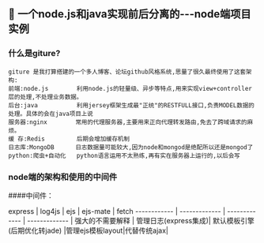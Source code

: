 
## 🍃 一个node.js和java实现前后分离的---node端项目实例
### 什么是giture?

```
giture 是我打算搭建的一个多人博客、论坛github风格系统,思量了很久最终使用了这套架构:
前端:node.js        利用node.js的轻量级、异步等特点,用来实现view+controller层的处理,不处理业务数据。
后台:java           利用jersey框架生成最"正统"的RESTFULL接口,负责MODEL数据的处理。具体的会在java项目上说
服务器:nginx        常用的代理服务器,主要用来正向代理转发路由,免去了跨域请求的麻烦。
缓 存:Redis         后期会增加缓存机制
日志库:MongoDB      日志数据量可能较大,因为node和mongod是绝配所以还是mongod了
python:爬虫+自动化   python语言运用不太熟练,再有实在服务器上运行的,以后会写
```

### node端的架构和使用的中间件
####中间件：


express | log4js | ejs | ejs-mate | fetch
------------ | ------------- | ------------- | ------------- |
强大的不需要解释 | 管理日志(express集成)| 默认模板引擎(后期优化转jade) |管理ejs模板layout|代替传统ajax|







